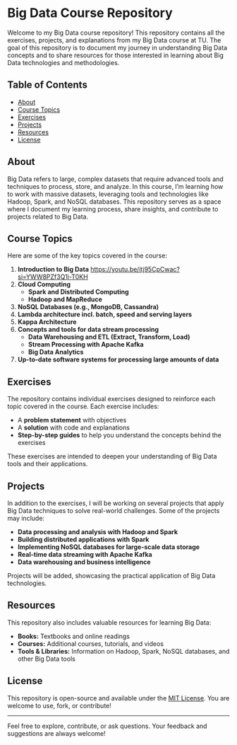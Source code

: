 # Big Data Course Repository

Welcome to my Big Data course repository! This repository contains all the exercises, projects, and explanations from my Big Data course at TU. The goal of this repository is to document my journey in understanding Big Data concepts and to share resources for those interested in learning about Big Data technologies and methodologies.

## Table of Contents
- [About](#about)
- [Course Topics](#course-topics)
- [Exercises](#exercises)
- [Projects](#projects)
- [Resources](#resources)
- [License](#license)

## About
Big Data refers to large, complex datasets that require advanced tools and techniques to process, store, and analyze. In this course, I’m learning how to work with massive datasets, leveraging tools and technologies like Hadoop, Spark, and NoSQL databases. This repository serves as a space where I document my learning process, share insights, and contribute to projects related to Big Data.

## Course Topics
Here are some of the key topics covered in the course:
1. **Introduction to Big Data** https://youtu.be/itj95CpCwac?si=YWW8PZf3Q1i-T0KH
2. **Cloud Computing**
    - **Spark and Distributed Computing**
    -  **Hadoop and MapReduce**
3. **NoSQL Databases (e.g., MongoDB, Cassandra)**
4. **Lambda architecture incl. batch, speed and serving layers**
5. **Kappa Architecture** 
6. **Concepts and tools for data stream processing**
    - **Data Warehousing and ETL (Extract, Transform, Load)**
    - **Stream Processing with Apache Kafka**
    - **Big Data Analytics**
7. **Up-to-date software systems for processing large amounts of data**


## Exercises
The repository contains individual exercises designed to reinforce each topic covered in the course. Each exercise includes:
- A **problem statement** with objectives
- A **solution** with code and explanations
- **Step-by-step guides** to help you understand the concepts behind the exercises

These exercises are intended to deepen your understanding of Big Data tools and their applications.

## Projects
In addition to the exercises, I will be working on several projects that apply Big Data techniques to solve real-world challenges. Some of the projects may include:
- **Data processing and analysis with Hadoop and Spark**
- **Building distributed applications with Spark**
- **Implementing NoSQL databases for large-scale data storage**
- **Real-time data streaming with Apache Kafka**
- **Data warehousing and business intelligence**

Projects will be added, showcasing the practical application of Big Data technologies.

## Resources
This repository also includes valuable resources for learning Big Data:
- **Books:** Textbooks and online readings
- **Courses:** Additional courses, tutorials, and videos
- **Tools & Libraries:** Information on Hadoop, Spark, NoSQL databases, and other Big Data tools

## License
This repository is open-source and available under the [MIT License](LICENSE). You are welcome to use, fork, or contribute!

---

Feel free to explore, contribute, or ask questions. Your feedback and suggestions are always welcome!
